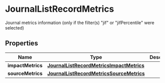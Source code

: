 

# JournalListRecordMetrics

Journal metrics information (only if the filter(s) \"jif\" or \"jifPercentile\" were selected)

## Properties

Name | Type | Description | Notes
------------ | ------------- | ------------- | -------------
**impactMetrics** | [**JournalListRecordMetricsImpactMetrics**](JournalListRecordMetricsImpactMetrics.md) |  |  [optional]
**sourceMetrics** | [**JournalListRecordMetricsSourceMetrics**](JournalListRecordMetricsSourceMetrics.md) |  |  [optional]



